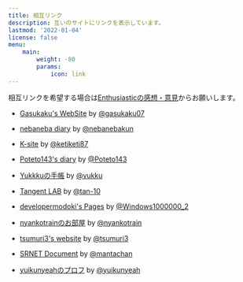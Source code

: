 ```yaml
---
title: 相互リンク
description: 互いのサイトにリンクを表示しています。
lastmod: '2022-01-04'
license: false
menu:
    main: 
        weight: -80
        params:
            icon: link
---
```

相互リンクを希望する場合は[Enthusiasticの感想・意見](https://scratch.mit.edu/studios/27464523/)からお願いします。

* [Gasukaku's WebSite](https://gasukaku.glitch.me) by [@gasukaku07](https://scratch.mit.edu/users/gasukaku07/)

* [nebaneba diary](https://nebaneba-nikki.glitch.me/DIARY.html) by [@nebanebakun](https://scratch.mit.edu/users/nebanebakun/)

* [K-site](https://613482be66713.site123.me/) by [@ketiketi87](https://scratch.mit.edu/users/ketiketi87/)

* [Poteto143's diary](https://poteto143.github.io/Poteto143s_diary/) by [@Poteto143](https://scratch.mit.edu/users/Poteto143/)

* [Yukkkuの手帳](https://yukkku.github.io/) by [@yukku](https://scratch.mit.edu/users/yukku/)

* [Tangent LAB](https://tan-lab.net) by [@tan-10](https://scratch.mit.edu/users/tan-10/)

* [developermodoki's Pages](https://developermodoki.github.io/pages/) by [@Windows1000000_2](https://scratch.mit.edu/users/Windows1000000_2)

* [nyankotrainのお部屋](https://neko001robov.github.io/) by [@nyankotrain](https://scratch.mit.edu/users/nyankotrain/)

* [tsumuri3's website](https://tsumuri3.glitch.me/) by [@tsumuri3](https://scratch.mit.edu/users/tsumuri3/)

* [SRNET Document](https://srnet.cf/) by [@mantachan](https://scratch.mit.edu/users/mantachan/)

* [yuikunyeahのプロフ](https://yuikunyeah.github.io/homepage/profile.html) by [@yuikunyeah](https://scratch.mit.edu/users/yuikunyeah/)
